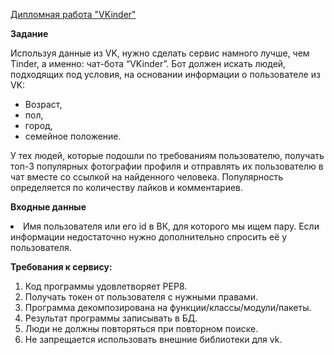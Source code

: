 <ins> Дипломная работа "VKinder"</ins>

<b>Задание</b>

<p>Используя данные из VK, нужно сделать сервис намного лучше, чем Tinder, а именно: чат-бота “VKinder”. Бот должен искать людей, подходящих под условия, на основании информации о пользователе из VK:</p>

<ul>
<li>Возраст,<br></li>
<li>пол,<br></li>
<li>город,<br></li>
<li>семейное положение.<br></li>
</ul>
<p>У тех людей, которые подошли по требованиям пользователю, получать топ-3 популярных фотографии профиля и отправлять их пользователю в чат вместе со ссылкой на найденного человека.
Популярность определяется по количеству лайков и комментариев.</p>

<b>Входные данные</b>
<p><li>Имя пользователя или его id в ВК, для которого мы ищем пару. Если информации недостаточно нужно дополнительно спросить её у пользователя.</li></p>

<b>Требования к сервису:</b>
<ol>
<li>Код программы удовлетворяет PEP8.<br></li>
<li>Получать токен от пользователя с нужными правами.<br></li>
<li>Программа декомпозирована на функции/классы/модули/пакеты.<br></li>
<li>Результат программы записывать в БД.<br></li>
<li>Люди не должны повторяться при повторном поиске.<br></li>
<li>Не запрещается использовать внешние библиотеки для vk.<br></li>
</ol>
